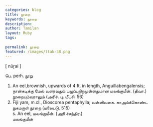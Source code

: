 ```yaml
---
categories: blog
title: நூறை
keywords: நூறை
description: 
author: Tamilan
layout: Ruby
tags: 
 
permalink: நூறை
featured: /images/ttak-48.png
---
```

  
[ nūṟai ]  
  
பெ. perh. நூறு  
1. An eel,brownish, upwards of 4 ft. in length, Anguillabengalensis; நான்கடிக்கு மேல் வளர்வதும் பழுப்புநிறமுள்ளதுமான மலங்குமீன். (திவா.) நூறையும்வராலும் (அரிச். பு. மீட்சி. 56)  
2. Fiji yam, m.cl., Dioscorea pentaphylla; வள்ளிவகை. காஅய்க்கொண்ட நுகமருள் நூறை (மலைபடு. 515)  
s. An eel, மலங்குமீன். (அரி ச்சந்திர.)  
மலங்குமீன்